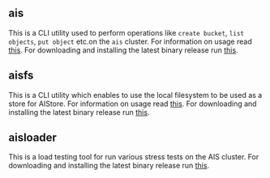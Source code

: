 ## ais

This is a CLI utility used to perform operations like `create bucket`, `list objects`, `put object` etc.on the `ais` cluster.
For information on usage read [this](/docs/cli.md).
For downloading and installing the latest binary release run [this](/cmd/cli/install_bin.sh).

## aisfs

This is a CLI utility which enables to use the local filesystem to be used as a store for AIStore.
For information on usage read [this](/docs/aisfs.md).
For downloading and installing the latest binary release run [this](/cmd/aisfs/install_bin.sh).

## aisloader

This is a load testing tool for run various stress tests on the AIS cluster.
For downloading and installing the latest binary release run [this](/cmd/aisloader/install_bin.sh).
